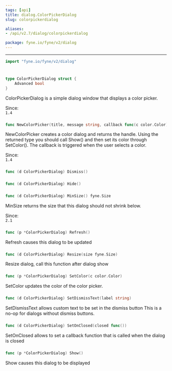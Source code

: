 ```yaml
---
tags: [api]
title: dialog.ColorPickerDialog
slug: colorpickerdialog

aliases:
- /api/v2.7/dialog/colorpickerdialog

package: fyne.io/fyne/v2/dialog
---
```



---
```go
import "fyne.io/fyne/v2/dialog"
```

#

###

```go
type ColorPickerDialog struct {
	Advanced bool
}
```

ColorPickerDialog is a simple dialog window that displays a color picker.


<div class="since">Since: <code>
1.4</code></div>

###

```go
func NewColorPicker(title, message string, callback func(c color.Color), parent fyne.Window) *ColorPickerDialog
```
NewColorPicker creates a color dialog and returns the handle. Using the returned type you should call Show() and then set its color through SetColor(). The callback is triggered when the user selects a color.


<div class="since">Since: <code>
1.4</code></div>

###

```go
func (d ColorPickerDialog) Dismiss()
```

###

```go
func (d ColorPickerDialog) Hide()
```

###

```go
func (d ColorPickerDialog) MinSize() fyne.Size
```
MinSize returns the size that this dialog should not shrink below.


<div class="since">Since: <code>
2.1</code></div>

###

```go
func (p *ColorPickerDialog) Refresh()
```
Refresh causes this dialog to be updated

###

```go
func (d ColorPickerDialog) Resize(size fyne.Size)
```
Resize dialog, call this function after dialog show

###

```go
func (p *ColorPickerDialog) SetColor(c color.Color)
```
SetColor updates the color of the color picker.

###

```go
func (d ColorPickerDialog) SetDismissText(label string)
```
SetDismissText allows custom text to be set in the dismiss button This is a no-op for dialogs without dismiss buttons.

###

```go
func (d ColorPickerDialog) SetOnClosed(closed func())
```
SetOnClosed allows to set a callback function that is called when the dialog is closed

###

```go
func (p *ColorPickerDialog) Show()
```
Show causes this dialog to be displayed
